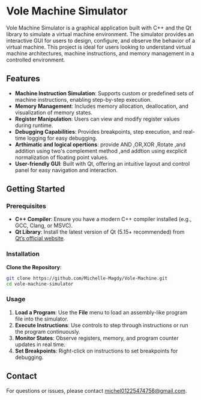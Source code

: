 # Vole Machine Simulator

Vole Machine Simulator is a graphical application built with C++ and the Qt library to simulate a virtual machine environment. The simulator provides an interactive GUI for users to design, configure, and observe the behavior of a virtual machine. This project is ideal for users looking to understand virtual machine architectures, machine instructions, and memory management in a controlled environment.

## Features

- **Machine Instruction Simulation**: Supports custom or predefined sets of machine instructions, enabling step-by-step execution.
- **Memory Management**: Includes memory allocation, deallocation, and visualization of memory states.
- **Register Manipulation**: Users can view and modify register values during runtime.
- **Debugging Capabilities**: Provides breakpoints, step execution, and real-time logging for easy debugging.
- **Arthimatic and logical opertions**: provide AND ,OR,XOR ,Rotate ,and addition using two's complement method ,and addtion using excplicit normalization of floating point values.
- **User-friendly GUI**: Built with Qt, offering an intuitive layout and control panel for easy navigation and interaction.

## Getting Started

### Prerequisites

- **C++ Compiler**: Ensure you have a modern C++ compiler installed (e.g., GCC, Clang, or MSVC).
- **Qt Library**: Install the latest version of Qt (5.15+ recommended) from [Qt’s official website](https://www.qt.io/download).

### Installation

**Clone the Repository**:
   ```bash
   git clone https://github.com/Michelle-Magdy/Vole-Machine.git
   cd vole-machine-simulator
   ```

### Usage

1. **Load a Program**: Use the **File** menu to load an assembly-like program file into the simulator.
2. **Execute Instructions**: Use controls to step through instructions or run the program continuously.
3. **Monitor States**: Observe registers, memory, and program counter updates in real time.
4. **Set Breakpoints**: Right-click on instructions to set breakpoints for debugging.

## Contact

For questions or issues, please contact [michel01225474756@gmail.com](mailto:michel01225474756@gmail.com).
